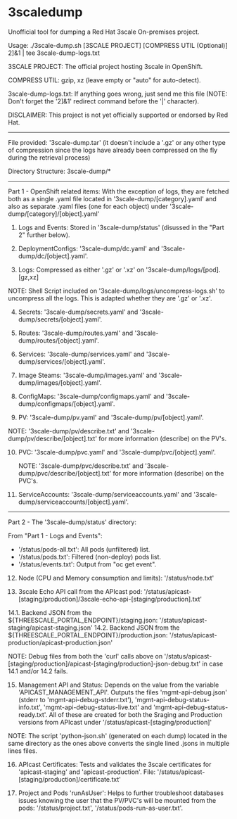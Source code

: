 # 3scaledump
Unofficial tool for dumping a Red Hat 3scale On-premises project.

Usage: ./3scale-dump.sh [3SCALE PROJECT] [COMPRESS UTIL (Optional)] 2]&1 | tee 3scale-dump-logs.txt

3SCALE PROJECT: The official project hosting 3scale in OpenShift.

COMPRESS UTIL: gzip, xz (leave empty or "auto" for auto-detect).

3scale-dump-logs.txt: If anything goes wrong, just send me this file (NOTE: Don't forget the '2]&1' redirect command before the '|' character).

DISCLAIMER: This project is not yet officially supported or endorsed by Red Hat.

---

File provided: '3scale-dump.tar' (it doesn't include a '.gz' or any other type of compression since the logs have already been compressed on the fly during the retrieval process)

Directory Structure: 3scale-dump/*

---

Part 1 - OpenShift related items: With the exception of logs, they are fetched both as a single .yaml file located in '3scale-dump/[category].yaml' and also as separate .yaml files (one for each object) under '3scale-dump/[category]/[object].yaml'

1. Logs and Events: Stored in '3scale-dump/status' (disussed in the "Part 2" further below).

2. DeploymentConfigs: '3scale-dump/dc.yaml' and '3scale-dump/dc/[object].yaml'.
  
3. Logs: Compressed as either '.gz' or '.xz' on '3scale-dump/logs/[pod].[gz,xz]
  
  NOTE: Shell Script included on '3scale-dump/logs/uncompress-logs.sh' to uncompress all the logs. This is adapted whether they are '.gz' or '.xz'.
  
4. Secrets: '3scale-dump/secrets.yaml' and '3scale-dump/secrets/[object].yaml'.
  
5. Routes: '3scale-dump/routes.yaml' and '3scale-dump/routes/[object].yaml'.
  
6. Services: '3scale-dump/services.yaml' and '3scale-dump/services/[object].yaml'.
  
7. Image Steams: '3scale-dump/images.yaml' and '3scale-dump/images/[object].yaml'.
  
8. ConfigMaps: '3scale-dump/configmaps.yaml' and '3scale-dump/configmaps/[object].yaml'.
  
9. PV: '3scale-dump/pv.yaml' and '3scale-dump/pv/[object].yaml'.
  
  NOTE: '3scale-dump/pv/describe.txt' and '3scale-dump/pv/describe/[object].txt' for more information (describe) on the PV's.
  
10. PVC: '3scale-dump/pvc.yaml' and '3scale-dump/pvc/[object].yaml'.
  
    NOTE: '3scale-dump/pvc/describe.txt' and '3scale-dump/pvc/describe/[object].txt' for more information (describe) on the PVC's.
  
11. ServiceAccounts: '3scale-dump/serviceaccounts.yaml' and '3scale-dump/serviceaccounts/[object].yaml'.
  
---

Part 2 - The '3scale-dump/status' directory:

From "Part 1 - Logs and Events":
  - '/status/pods-all.txt': All pods (unfiltered) list.
  - '/status/pods.txt': Filtered (non-deploy) pods list.
  - '/status/events.txt': Output from "oc get event".

12. Node (CPU and Memory consumption and limits): '/status/node.txt'

13. 3scale Echo API call from the APIcast pod: '/status/apicast-[staging/production]/3scale-echo-api-[staging/production].txt'

14.1. Backend JSON from the ${THREESCALE_PORTAL_ENDPOINT}/staging.json: '/status/apicast-staging/apicast-staging.json'
14.2. Backend JSON from the ${THREESCALE_PORTAL_ENDPOINT}/production.json: '/status/apicast-production/apicast-production.json'

  NOTE: Debug files from both the 'curl' calls above on '/status/apicast-[staging/production]/apicast-[staging/production]-json-debug.txt' in case 14.1 and/or 14.2 fails.
  
15. Management API and Status: Depends on the value from the variable 'APICAST_MANAGEMENT_API'. Outputs the files 'mgmt-api-debug.json' (stderr to 'mgmt-api-debug-stderr.txt'), 'mgmt-api-debug-status-info.txt', 'mgmt-api-debug-status-live.txt' and 'mgmt-api-debug-status-ready.txt'. All of these are created for both the Sraging and Production versions from APIcast under '/status/apicast-[staging/production]'

  NOTE: The script 'python-json.sh' (generated on each dump) located in the same directory as the ones above converts the single lined .jsons in multiple lines files.
  
16. APIcast Certificates: Tests and validates the 3scale certificates for 'apicast-staging' and 'apicast-production'. File: '/status/apicast-[staging/production]/certificate.txt'

17. Project and Pods 'runAsUser': Helps to further troubleshoot databases issues knowing the user that the PV/PVC's will be mounted from the pods: '/status/project.txt', '/status/pods-run-as-user.txt'.
